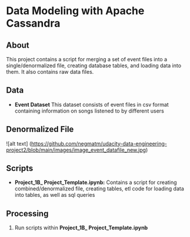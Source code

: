 # Data Modeling with Apache Cassandra

## About

This project contains a script for merging a set of event files into a single/denormalized file, creating database tables, and loading data into them.  It also contains raw data files.

## Data

* **Event Dataset**
This dataset consists of event files in csv format containing information on songs listened to by different users

## Denormalized File
![alt text] (https://github.com/negmatm/udacity-data-engineering-project2/blob/main/images/image_event_datafile_new.jpg)

## Scripts
* **Project_1B_ Project_Template.ipynb:** Contains a script for creating combined/denormalized file, creating tables, etl code for loading data into tables, as well as sql queries

## Processing
1. Run scripts within **Project_1B_ Project_Template.ipynb**

